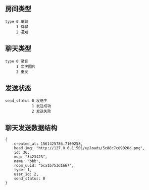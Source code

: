 <!--
 * @Author: hua
 * @Date: 2019-06-05 17:03:40
 * @description: 
 * @LastEditors: hua
 * @LastEditTime: 2019-06-28 14:44:10
 -->
## 房间类型
```
type 0 单聊
     1 群聊
     2 通知
```
## 聊天类型
```
type 0 录音
     1 文字图片
     2 重发
```
## 发送状态
```
send_status 0 发送中
            1 发送成功
            2 发送失败
```
## 聊天发送数据结构
```
{
    created_at: 1561425786.7109258,
    head_img: "http://127.0.0.1:501/uploads/5c88c7c09020d.png",
    id: 36,
    msg: "3423423",
    name: "bbb",
    room_uuid: "5ca1b753d1667",
    type: 1,
    user_id: 2,
    send_status: 0
}
```
